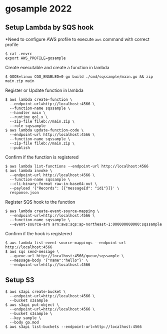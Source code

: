 # gosample 2022
## Setup Lambda by SQS hook
*Need to configure AWS profile to execute `aws` command with correct profile
```
$ cat .envrc
export AWS_PROFILE=gosample
```

Create executable and create a function in lambda
```
$ GOOS=linux CGO_ENABLED=0 go build ./cmd/sqssample/main.go && zip main.zip main
```

Register or Update function in lambda
```
$ aws lambda create-function \
  --endpoint-url=http://localhost:4566 \
  --function-name sqssample \
  --handler main \
  --runtime go1.x \
  --zip-file fileb://main.zip \
  --role sqssample
$ aws lambda update-function-code \
  --endpoint-url http://localhost:4566 \
  --function-name sqssample \
  --zip-file fileb://main.zip \
  --publish
```

Confirm if the function is registered
```
$ aws lambda list-functions --endpoint-url http://localhost:4566
$ aws lambda invoke \
  --endpoint-url http://localhost:4566 \
  --function-name sqssample \
  --cli-binary-format raw-in-base64-out \
  --payload '{"Records": [{"messageId": "id1"}]}' \
  response.json
```

Register SQS hook to the function
```
$ aws lambda create-event-source-mapping \
  --endpoint-url=http://localhost:4566 \
  --function-name sqssample \
  --event-source-arn arn:aws:sqs:ap-northeast-1:000000000000:sqssample
```

Confirm if the hook is registered
```
$ aws lambda list-event-source-mappings --endpoint-url http://localhost:4566
$ aws sqs send-message \
  --queue-url http://localhost:4566/queue/sqssample \
  --message-body '{"name":"hello"}' \
  --endpoint-url=http://localhost:4566
```

## Setup S3
```
$ aws s3api create-bucket \
  --endpoint-url=http://localhost:4566 \
  --bucket s3sample
$ aws s3api put-object \
  --endpoint-url=http://localhost:4566 \
  --bucket s3sample \
  --key sample \
  --body go.mod
$ aws s3api list-buckets --endpoint-url=http://localhost:4566
```
